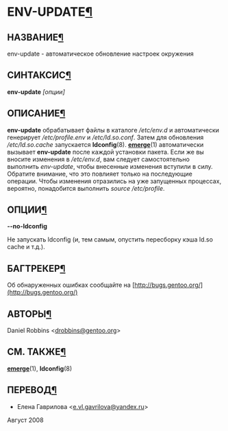 # ENV-UPDATE[¶](#ENV-UPDATE)

## НАЗВАНИЕ[¶](#НАЗВАНИЕ)
env-update - автоматическое обновление настроек окружения

## СИНТАКСИС[¶](#СИНТАКСИС)

**env-update** _\[опции\]_

## ОПИСАНИЕ[¶](#ОПИСАНИЕ)

**env-update** обрабатывает файлы в каталоге _/etc/env.d_ и автоматически генерирует _/etc/profile.env_ и _/etc/ld.so.conf_. Затем для обновления _/etc/ld.so.cache_ запускается **ldconfig**(8). **[emerge](.html)**(1) автоматически вызывает **env-update** после каждой установки пакета. Если же вы вносите изменения в _/etc/env.d_, вам следует самостоятельно выполнить _env-update_, чтобы внесенные изменения вступили в силу. Обратите внимание, что это повлияет только на последующие операции. Чтобы изменения отразились на уже запущенных процессах, вероятно, понадобится выполнить _source /etc/profile_.

## ОПЦИИ[¶](#ОПЦИИ)

**--no-ldconfig**

Не запускать ldconfig (и, тем самым, опустить пересборку кэша ld.so cache и т.д.).

## БАГТРЕКЕР[¶](#БАГТРЕКЕР)

Об обнаруженных ошибках сообщайте на [http://bugs.gentoo.org/](http://bugs.gentoo.org/)

## АВТОРЫ[¶](#АВТОРЫ)

Daniel Robbins <[drobbins@gentoo.org](mailto:drobbins@gentoo.org)\>

## СМ. ТАКЖЕ[¶](#СМ-ТАКЖЕ)

**[emerge](.html)**(1), **ldconfig**(8)

## ПЕРЕВОД[¶](#ПЕРЕВОД)

* Елена Гаврилова <[e.vl.gavrilova@yandex.ru](mailto:e.vl.gavrilova@yandex.ru)\>

  
Август 2008